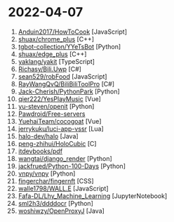 # 2022-04-07

1. [Anduin2017/HowToCook](https://github.com/Anduin2017/HowToCook "程序员在家做饭方法指南。Programmer's guide about how to cook at home (Chinese only).") [JavaScript]
2. [shuax/chrome_plus](https://github.com/shuax/chrome_plus "Chrome 增强软件") [C++]
3. [tgbot-collection/YYeTsBot](https://github.com/tgbot-collection/YYeTsBot "🎬 人人影视bot，完全对接人人影视全部无删减资源") [Python]
4. [shuax/edge_plus](https://github.com/shuax/edge_plus "Chromium-based Edge 增强软件") [C++]
5. [yaklang/yakit](https://github.com/yaklang/yakit "Cyber Security ALL-IN-ONE Platform") [TypeScript]
6. [Richasy/Bili.Uwp](https://github.com/Richasy/Bili.Uwp "适用于新系统UI的哔哩") [C#]
7. [sean529/robFood](https://github.com/sean529/robFood "因为上海疫情，用于抢菜~") [JavaScript]
8. [RayWangQvQ/BiliBiliToolPro](https://github.com/RayWangQvQ/BiliBiliToolPro "B 站（bilibili）自动任务工具，支持docker、青龙、腾讯云函数等多种部署方式。") [C#]
9. [Jack-Cherish/PythonPark](https://github.com/Jack-Cherish/PythonPark "Python 开源项目之「自学编程之路」，保姆级教程：AI实验室、宝藏视频、数据结构、学习指南、机器学习实战、深度学习实战、网络爬虫、大厂面经、程序人生、资源分享。") [Python]
10. [qier222/YesPlayMusic](https://github.com/qier222/YesPlayMusic "高颜值的第三方网易云播放器，支持 Windows / macOS / Linux") [Vue]
11. [yu-steven/openit](https://github.com/yu-steven/openit "Openit订阅致力于打造免费无感的翻墙环境") [Python]
12. [Pawdroid/Free-servers](https://github.com/Pawdroid/Free-servers "🚀 免费订阅地址，🚀 免费节点，🚀 6小时更新一次，共享节点，节点质量高可用，完全免费。免费clash订阅地址，免费翻墙、免费科学上网、免费梯子、免费ss/v2ray/trojan节点、谷歌商店、翻墙梯子") 
13. [YuehaiTeam/cocogoat](https://github.com/YuehaiTeam/cocogoat "A toolbox for Genshin Impact 100% running in browser. 纯网页端的原神工具箱，保证每一行代码都是熬夜加班打造。") [Vue]
14. [jerrykuku/luci-app-vssr](https://github.com/jerrykuku/luci-app-vssr "HelloWorld是一个以用户最佳主观体验为导向的插件，它支持多种主流协议和多种自定义视频分流服务，拥有精美的操作界面，并配上直观的节点信息。") [Lua]
15. [halo-dev/halo](https://github.com/halo-dev/halo "✍ 一款现代化的开源博客 / CMS 系统。") [Java]
16. [peng-zhihui/HoloCubic](https://github.com/peng-zhihui/HoloCubic "带网络功能的伪全息透明显示桌面站") [C]
17. [itdevbooks/pdf](https://github.com/itdevbooks/pdf "编程电子书，电子书，编程书籍，包括C，C#，Docker，Elasticsearch，Git，Hadoop，HeadFirst，Java，Javascript，jvm，Kafka，Linux，Maven，MongoDB，MyBatis，MySQL，Netty，Nginx，Python，RabbitMQ，Redis，Scala，Solr，Spark，Spring，SpringBoot，SpringCloud，TCPIP，Tomcat，Zookeeper，人工智能，大数据类，并发编程，数据库类，数据挖掘，新面试题，架构设计，算法系列，计算机类，设计模式，软件测试，重构优化，等更多分类") 
18. [wangtai/django_render](https://github.com/wangtai/django_render "一个非常轻量Django URL 的装饰器") [Python]
19. [jackfrued/Python-100-Days](https://github.com/jackfrued/Python-100-Days "Python - 100天从新手到大师") [Python]
20. [vnpy/vnpy](https://github.com/vnpy/vnpy "基于Python的开源量化交易平台开发框架") [Python]
21. [fingerchar/fingernft](https://github.com/fingerchar/fingernft "FingerNFT是一款开源NFT市场，兼容Opensea、Rarible。") [CSS]
22. [walle1798/WALL.E](https://github.com/walle1798/WALL.E "请遵守GPL开源协议，切勿滥用盈利！") [JavaScript]
23. [Fafa-DL/Lhy_Machine_Learning](https://github.com/Fafa-DL/Lhy_Machine_Learning "李宏毅2021春季机器学习课程课件及作业") [JupyterNotebook]
24. [sml2h3/ddddocr](https://github.com/sml2h3/ddddocr "带带弟弟 通用验证码识别OCR pypi版") [Python]
25. [woshiwzy/OpenProxyJ](https://github.com/woshiwzy/OpenProxyJ "a proxy for http & https ,write by java,no dependences for other tech") [Java]
